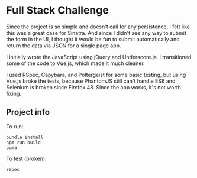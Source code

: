 # Full Stack Challenge

Since the project is so simple and doesn't call for any persistence, I felt like this was a great case for Sinatra. And since I didn't see any way to submit the form in the UI, I thought it would be fun to submit automatically and return the data via JSON for a single page app.

I initially wrote the JavaScript using jQuery and Underscore.js. I transitioned some of the code to Vue.js, which made it much cleaner.

I used RSpec, Capybara, and Poltergeist for some basic testing, but using Vue.js broke the tests, because PhantomJS still can't handle ES6 and Selenium is broken since Firefox 48. Since the app works, it's not worth fixing.


## Project info

To run:
```
bundle install
npm run build
puma
```

To test (broken):
```
rspec
```
